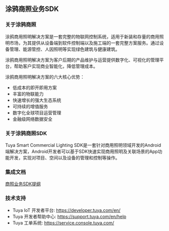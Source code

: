 ## 涂鸦商照业务SDK

### 关于涂鸦商照

涂鸦商用照明解决方案是一套完整的物联网控制系统，适用于新装和存量的商用照明市场，为其提供从设备端到软件控制端以及施工端的一套完整方案服务。通过设备管理、能源管控、人因照明等实现绿色建筑与健康建筑。

涂鸦商用照明解决方案为客户后期的产品维护与运营提供数字化、可视化的管理平台，帮助客户实现商业智能化，降低管理成本。

涂鸦商用照明解决方案的六大核心优势：

- 低成本的即开即用方案
- 丰富的物联能力
- 快速增长的强大生态系统
- 可持续的增值服务
- 数字化全球项目运营管理
- 金融级网络数据安全

### 关于涂鸦商照SDK

Tuya Smart Commercial Lighting SDK是一套针对商用照明领域开发的Android端解决方案，Android开发者可以基于SDK快速实现商用照明及关联场景的App功能开发，实现对项目、空间以及设备的管理和控制等操作。

### 集成文档

[商照业务SDK提纲](./doc/zh/商照业务SDK提纲.md) 

### 技术支持

- Tuya IoT 开发者平台: https://developer.tuya.com/en/
- Tuya 开发者帮助中心: https://support.tuya.com/en/help
- Tuya 工单系统: https://service.console.tuya.com/